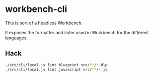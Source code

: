 # workbench-cli

This is sort of a headless Workbench.

It exposes the formatter and linter used in Workbench for the different languages.

## Hack

```sh
./src/cli/local.js lint blueprint src/**/*.blp
./src/cli/local.js lint javascript src/**/*.js
```
